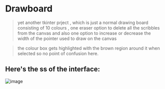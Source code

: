 # Drawboard

> yet another tkinter prject , which is just a normal drawing board consisting of 10 colours , one eraser option to delete all the scribbles from the canvas and also one option to increase or decrease the width of the pointer used to draw on the canvas 

> the colour box gets highlighted with the brown region around it when selected so no point of confusion here. 

## Here's the ss of the interface: 
![image](https://github.com/SachiDutta/Drawboard/assets/109479099/026b0179-7da6-4667-9d45-b15f2aea85ee)
